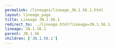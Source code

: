 ```yaml
---
permalink: /lineages/lineage_JN.1.56.1.html
layout: lineage_page
title: Lineage JN.1.56.1
redirect_to: ../lineage.html?lineage=JN.1.56.1
lineage: JN.1.56.1
parent: JN.1.56
children: ['JN.1.56.1']
---
```

